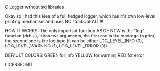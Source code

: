 C Logger without std libraries

Okay so I had this idea of a full fledged logger, which has it's own low-level printing mechanism and uses NO stdlibc at ALL!!!

HOW IT WORKS:
	The only important function AS OF NOW is the "log" function (duh...), it has two arguments, the first one is the message to print, the second one is the log type (it can be either LOG_LEVEL_INFO (0), LOG_LEVEL_WARNING (1), LOG_LEVEL_ERROR (3))

DEFAULT COLORS:
	GREEN for info
	YELLOW for warning
	RED for error

LICENSE: 
	MIT